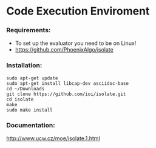Code Execution Enviroment
==== 
### Requirements: 
* To set up the evaluator you need to be on Linux!
* https://github.com/PhoenixAlgo/isolate

### Installation: 
```
sudo apt-get update
sudo apt-get install libcap-dev asciidoc-base
cd ~/Downloads
git clone https://github.com/ioi/isolate.git
cd isolate
make
sudo make install
```

### Documentation: 
http://www.ucw.cz/moe/isolate.1.html